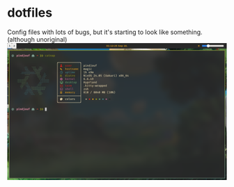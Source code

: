 # dotfiles

Config files with lots of bugs, but it's starting to look like something. (although unoriginal)
![alt text](assets/2024-09-10-011223_hyprshot.png) 
